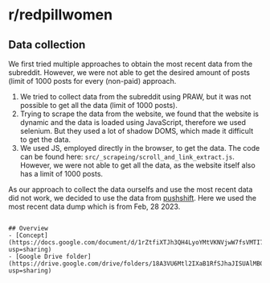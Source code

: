 # r/redpillwomen

## Data collection

We first tried multiple approaches to obtain the most recent data from the subreddit. However, we were not able to get the desired amount of posts (limit of 1000 posts for every (non-paid) approach.

1. We tried to collect data from the subreddit using PRAW, but it was not possible to get all the data (limit of 1000 posts).
2. Trying to scrape the data from the website, we found that the website is dynamic and the data is loaded using JavaScript, therefore we used selenium. But they used a lot of shadow DOMS, which made it difficult to get the data.
3. We used JS, employed directly in the browser, to get the data. The code can be found here: `src/_scrapeing/scroll_and_link_extract.js`. However, we were not able to get all the data, as the website itself also has a limit of 1000 posts.

As our approach to collect the data ourselfs and use the most recent data did not work, we decided to use the data from [pushshift](https://academictorrents.com/details/c398a571976c78d346c325bd75c47b82edf6124e).
Here we used the most recent data dump which is from Feb, 28 2023.

```

## Overview
- [Concept](https://docs.google.com/document/d/1rZtfiXTJh3QH4LyoYMtVKNVjwW7fsVMTI70lqLdHBT4/edit?usp=sharing)
- [Google Drive folder](https://drive.google.com/drive/folders/18A3VU6Mtl2IXaB1RfSJhaJISUAlMB0Y8?usp=sharing)